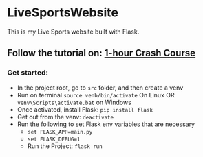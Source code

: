 # LiveSportsWebsite
This is my Live Sports website built with Flask.

## Follow the tutorial on: [1-hour Crash Course](https://www.youtube.com/watch?v=-CT28e2Dl24)

### Get started:

- In the project root, go to `src` folder, and then create a venv
- Run on terminal `source venb/bin/activate` On Linux OR `venv\Scripts\activate.bat` on Windows
- Once activated, install Flask: `pip install flask`
- Get out from the venv: `deactivate`
- Run the following to set Flask env variables that are necessary
  - `set FLASK_APP=main.py`
  - `set FLASK_DEBUG=1`
  - Run the Project: `flask run`
